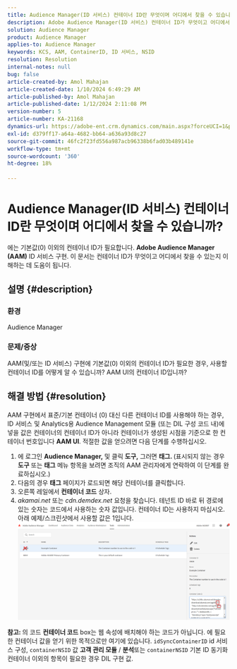 ```yaml
---
title: Audience Manager(ID 서비스) 컨테이너 ID란 무엇이며 어디에서 찾을 수 있습니까?
description: Adobe Audience Manager(ID 서비스) 컨테이너 ID가 무엇이고 어디에서 찾을 수 있는지 알아봅니다. 이 문서에 지정된 단계를 따릅니다.
solution: Audience Manager
product: Audience Manager
applies-to: Audience Manager
keywords: KCS, AAM, ContainerID, ID 서비스, NSID
resolution: Resolution
internal-notes: null
bug: false
article-created-by: Amol Mahajan
article-created-date: 1/10/2024 6:49:29 AM
article-published-by: Amol Mahajan
article-published-date: 1/12/2024 2:11:08 PM
version-number: 5
article-number: KA-21168
dynamics-url: https://adobe-ent.crm.dynamics.com/main.aspx?forceUCI=1&pagetype=entityrecord&etn=knowledgearticle&id=b1703163-84af-ee11-a569-6045bd006b3d
exl-id: d379ff17-a64a-4682-bb64-a636a93d8c27
source-git-commit: 46fc2f23fd556a987acb96338b6fad03b489141e
workflow-type: tm+mt
source-wordcount: '360'
ht-degree: 18%

---
```


# Audience Manager(ID 서비스) 컨테이너 ID란 무엇이며 어디에서 찾을 수 있습니까?


에는 기본값(0) 이외의 컨테이너 ID가 필요합니다. <b>Adobe Audience Manager (AAM)</b> ID 서비스 구현. 이 문서는 컨테이너 ID가 무엇이고 어디에서 찾을 수 있는지 이해하는 데 도움이 됩니다.

## 설명 {#description}


### <b>환경</b>

Audience Manager



### <b>문제/증상</b>

AAM(및/또는 ID 서비스) 구현에 기본값(0) 이외의 컨테이너 ID가 필요한 경우, 사용할 컨테이너 ID를 어떻게 알 수 있습니까? AAM UI의 컨테이너 ID입니까?


## 해결 방법 {#resolution}


AAM 구현에서 표준/기본 컨테이너 (0) 대신 다른 컨테이너 ID를 사용해야 하는 경우, ID 서비스 및 Analytics용 Audience Management 모듈 (또는 DIL 구성 코드 내)에 넣을 값은 컨테이너의 컨테이너 ID가 아니라 컨테이너가 생성된 시점을 기준으로 한 컨테이너 번호입니다 <b>AAM UI</b>. 적절한 값을 얻으려면 다음 단계를 수행하십시오.

1. 에 로그인 <b>Audience Manager, </b>및 클릭 <b>도구,</b> 그러면 <b>태그. </b>(표시되지 않는 경우 <b>도구</b> 또는 <b>태그</b> 메뉴 항목을 보려면 조직의 AAM 관리자에게 연락하여 이 단계를 완료하십시오.)
2. 다음의 경우 <b>태그</b> 페이지가 로드되면 해당 컨테이너를 클릭합니다.
3. 오른쪽 레일에서 <b>컨테이너 코드</b> 상자.
4. *akamai.net* 또는 *cdn.demdex.net* 요청을 찾습니다. 테넌트 ID 바로 뒤 경로에 있는 숫자는 코드에서 사용하는 숫자 값입니다. 컨테이너 ID는 사용하지 마십시오. 아래 예제/스크린샷에서 사용할 값은 1입니다.    ![](assets/4768ad75-347c-ed11-81ac-6045bd006a22.png)


<b>참고: </b>의 코드 <b>컨테이너 코드</b> box는 웹 속성에 배치해야 하는 코드가 아닙니다. 에 필요한 컨테이너 값을 얻기 위한 목적으로만 여기에 있습니다. `idSyncContainerID` id 서비스 구성, `containerNSID` 값 <b>고객 관리 모듈</b> / <b>분석</b>또는 `containerNSID` 기본 ID 동기화 컨테이너 이외의 항목이 필요한 경우 DIL 구현 값.

<b> </b>
